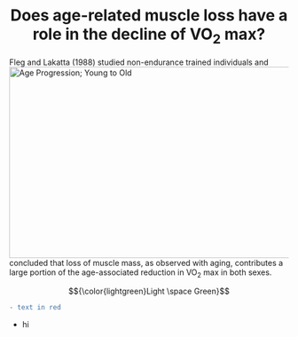 <h1 align="center">Does age-related muscle loss have a role in the decline of VO<sub>2</sub> max?</h1>  
<p align="left">Fleg and Lakatta (1988) studied <img src="https://www.dallasnews.com/resizer/iyJx-UbdrSvHQW99aSTE8J42Yp0=/arc-anglerfish-arc2-prod-dmn/public/NPCM3D24W5FOVPCO4A7ZCI7Z2U.jpg" alt="Age Progression; Young to Old" width="700" height="345" align="right">
   non-endurance trained individuals and concluded that loss of muscle mass, as observed with aging, contributes a large portion of the age-associated reduction in VO<sub>2</sub> max in both sexes.</p> 
      
$${\color{lightgreen}Light \space Green}$$
```diff
- text in red
```
- hi
